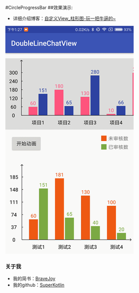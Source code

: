 #CircleProgressBar
##效果演示:

 - 详细介绍博客：[自定义View_柱形图-玩一把牛逼的~](http://www.jianshu.com/p/3cfcdde05ea8)

![](/art/DoubleLineChatView.gif)

### 关于我
 - 我的简书：[BraveJoy](http://www.jianshu.com/users/c96d2a9d160f/timeline)
 - 我的github：[SuperKotlin](https://github.com/SuperKotlin)